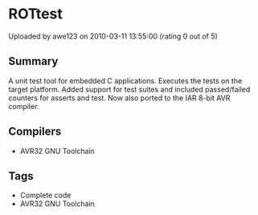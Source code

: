 # ROTtest

Uploaded by awe123 on 2010-03-11 13:55:00 (rating 0 out of 5)

## Summary

A unit test tool for embedded C applications. Executes the tests on the target platform. Added support for test suites and included passed/failed counters for asserts and test. Now also ported to the IAR 8-bit AVR compiler.

## Compilers

- AVR32 GNU Toolchain

## Tags

- Complete code
- AVR32 GNU Toolchain
